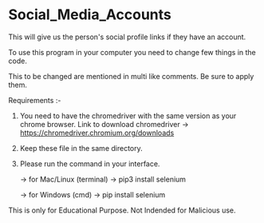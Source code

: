 # Social_Media_Accounts


This will give us the person's social profile links if they have an account.


To use this program in your computer you need to change few things in the code.

This to be changed are mentioned in multi like comments. Be sure to apply them.

Requirements :-

1. You need to have the chromedriver with the same version as your chrome browser. Link to download chromedriver -> https://chromedriver.chromium.org/downloads

2. Keep these file in the same directory.

3. Please run the command in your interface. 

   -> for Mac/Linux (terminal) -> pip3 install selenium

   -> for Windows (cmd) -> pip install selenium


This is only for Educational Purpose. Not Indended for Malicious use.

